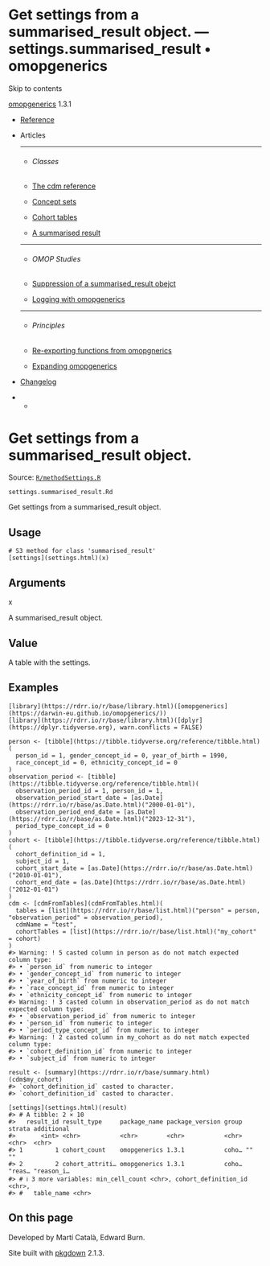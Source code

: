 # Get settings from a summarised_result object. — settings.summarised_result • omopgenerics

Skip to contents

[omopgenerics](../index.html) 1.3.1

  * [Reference](../reference/index.html)
  * Articles
    * * * *

    * ###### Classes

    * [The cdm reference](../articles/cdm_reference.html)
    * [Concept sets](../articles/codelists.html)
    * [Cohort tables](../articles/cohorts.html)
    * [A summarised result](../articles/summarised_result.html)
    * * * *

    * ###### OMOP Studies

    * [Suppression of a summarised_result obejct](../articles/suppression.html)
    * [Logging with omopgenerics](../articles/logging.html)
    * * * *

    * ###### Principles

    * [Re-exporting functions from omopgnerics](../articles/reexport.html)
    * [Expanding omopgenerics](../articles/expanding_omopgenerics.html)
  * [Changelog](../news/index.html)


  *   * [](https://github.com/darwin-eu/omopgenerics/)



# Get settings from a summarised_result object.

Source: [`R/methodSettings.R`](https://github.com/darwin-eu/omopgenerics/blob/v1.3.1/R/methodSettings.R)

`settings.summarised_result.Rd`

Get settings from a summarised_result object.

## Usage
    
    
    # S3 method for class 'summarised_result'
    [settings](settings.html)(x)

## Arguments

x
    

A summarised_result object.

## Value

A table with the settings.

## Examples
    
    
    [library](https://rdrr.io/r/base/library.html)([omopgenerics](https://darwin-eu.github.io/omopgenerics/))
    [library](https://rdrr.io/r/base/library.html)([dplyr](https://dplyr.tidyverse.org), warn.conflicts = FALSE)
    
    person <- [tibble](https://tibble.tidyverse.org/reference/tibble.html)(
      person_id = 1, gender_concept_id = 0, year_of_birth = 1990,
      race_concept_id = 0, ethnicity_concept_id = 0
    )
    observation_period <- [tibble](https://tibble.tidyverse.org/reference/tibble.html)(
      observation_period_id = 1, person_id = 1,
      observation_period_start_date = [as.Date](https://rdrr.io/r/base/as.Date.html)("2000-01-01"),
      observation_period_end_date = [as.Date](https://rdrr.io/r/base/as.Date.html)("2023-12-31"),
      period_type_concept_id = 0
    )
    cohort <- [tibble](https://tibble.tidyverse.org/reference/tibble.html)(
      cohort_definition_id = 1,
      subject_id = 1,
      cohort_start_date = [as.Date](https://rdrr.io/r/base/as.Date.html)("2010-01-01"),
      cohort_end_date = [as.Date](https://rdrr.io/r/base/as.Date.html)("2012-01-01")
    )
    cdm <- [cdmFromTables](cdmFromTables.html)(
      tables = [list](https://rdrr.io/r/base/list.html)("person" = person, "observation_period" = observation_period),
      cdmName = "test",
      cohortTables = [list](https://rdrr.io/r/base/list.html)("my_cohort" = cohort)
    )
    #> Warning: ! 5 casted column in person as do not match expected column type:
    #> • `person_id` from numeric to integer
    #> • `gender_concept_id` from numeric to integer
    #> • `year_of_birth` from numeric to integer
    #> • `race_concept_id` from numeric to integer
    #> • `ethnicity_concept_id` from numeric to integer
    #> Warning: ! 3 casted column in observation_period as do not match expected column type:
    #> • `observation_period_id` from numeric to integer
    #> • `person_id` from numeric to integer
    #> • `period_type_concept_id` from numeric to integer
    #> Warning: ! 2 casted column in my_cohort as do not match expected column type:
    #> • `cohort_definition_id` from numeric to integer
    #> • `subject_id` from numeric to integer
    
    result <- [summary](https://rdrr.io/r/base/summary.html)(cdm$my_cohort)
    #> `cohort_definition_id` casted to character.
    #> `cohort_definition_id` casted to character.
    
    [settings](settings.html)(result)
    #> # A tibble: 2 × 10
    #>   result_id result_type     package_name package_version group strata additional
    #>       <int> <chr>           <chr>        <chr>           <chr> <chr>  <chr>     
    #> 1         1 cohort_count    omopgenerics 1.3.1           coho… ""     ""        
    #> 2         2 cohort_attriti… omopgenerics 1.3.1           coho… "reas… "reason_i…
    #> # ℹ 3 more variables: min_cell_count <chr>, cohort_definition_id <chr>,
    #> #   table_name <chr>
    
    

## On this page

Developed by Martí Català, Edward Burn.

Site built with [pkgdown](https://pkgdown.r-lib.org/) 2.1.3.
